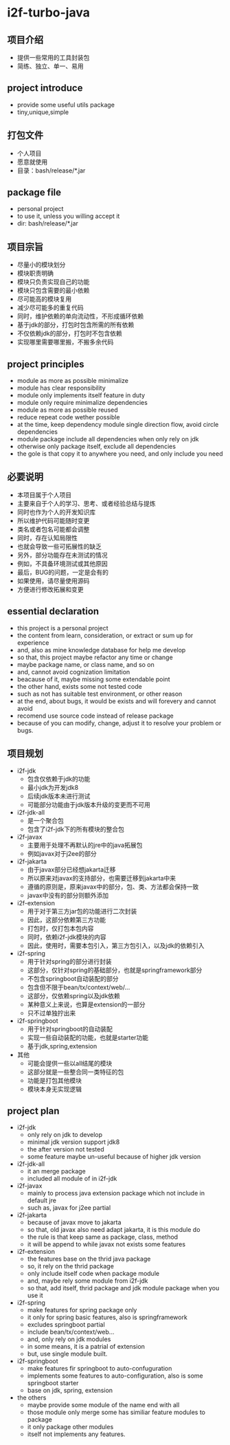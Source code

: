 # i2f-turbo-java

## 项目介绍

- 提供一些常用的工具封装包
- 简练、独立、单一、易用

## project introduce

- provide some useful utils package
- tiny,unique,simple

## 打包文件

- 个人项目
- 愿意就使用
- 目录：bash/release/*.jar

## package file

- personal project
- to use it, unless you willing accept it
- dir: bash/release/*.jar

## 项目宗旨

- 尽量小的模块划分
- 模块职责明确
- 模块只负责实现自己的功能
- 模块只包含需要的最小依赖
- 尽可能高的模块复用
- 减少尽可能多的重复代码
- 同时，维护依赖的单向流动性，不形成循环依赖
- 基于jdk的部分，打包时包含所需的所有依赖
- 不仅依赖jdk的部分，打包时不包含依赖
- 实现哪里需要哪里搬，不搬多余代码

## project principles

- module as more as possible minimalize
- module has clear responsibility
- module only implements itself feature in duty
- module only require minimalize dependencies
- module as more as possible reused
- reduce repeat code wether possible
- at the time, keep dependency module single direction flow, avoid circle dependencies
- module package include all dependencies when only rely on jdk
- otherwise only package itself, exclude all dependencies
- the gole is that copy it to anywhere you need, and only include you need

## 必要说明

- 本项目属于个人项目
- 主要来自于个人的学习、思考、或者经验总结与提炼
- 同时也作为个人的开发知识库
- 所以维护代码可能随时变更
- 类名或者包名可能都会调整
- 同时，存在认知局限性
- 也就会导致一些可拓展性的缺乏
- 另外，部分功能存在未测试的情况
- 例如，不具备环境测试或其他原因
- 最后，BUG的问题，一定是会有的
- 如果使用，请尽量使用源码
- 方便进行修改拓展和变更

## essential declaration

- this project is a personal project
- the content from learn, consideration, or extract or sum up for experience
- and, also as mine knowledge database for help me develop
- so that, this project maybe refactor any time or change
- maybe package name, or class name, and so on
- and, cannot avoid cognization limitation
- beacause of it, maybe missing some extendable point
- the other hand, exists some not tested code
- such as not has suitable test environment, or other reason
- at the end, about bugs, it would be exists and will forevery and cannot avoid
- recomend use source code instead of release package
- because of you can modify, change, adjust it to resolve your problem or bugs.

## 项目规划

- i2f-jdk
    - 包含仅依赖于jdk的功能
    - 最小jdk为开发jdk8
    - 后续jdk版本未进行测试
    - 可能部分功能由于jdk版本升级的变更而不可用
- i2f-jdk-all
    - 是一个聚合包
    - 包含了i2f-jdk下的所有模块的整合包
- i2f-javax
  - 主要用于处理不再默认的jre中的java拓展包
  - 例如javax对于j2ee的部分
- i2f-jakarta
  - 由于javax部分已经想jakarta迁移
  - 所以原来对javax的支持部分，也需要迁移到jakarta中来
  - 遵循的原则是，原来javax中的部分，包、类、方法都会保持一致
  - javax中没有的部分则额外添加
- i2f-extension
    - 用于对于第三方jar包的功能进行二次封装
    - 因此，这部分依赖第三方功能
    - 打包时，仅打包本包内容
    - 同时，依赖i2f-jdk模块的内容
    - 因此，使用时，需要本包引入，第三方包引入，以及jdk的依赖引入
- i2f-spring
    - 用于针对spring的部分进行封装
    - 这部分，仅针对spring的基础部分，也就是springframework部分
    - 不包含springboot自动装配的部分
    - 包含但不限于bean/tx/context/web/...
    - 这部分，仅依赖spring以及jdk依赖
    - 某种意义上来说，也算是extension的一部分
    - 只不过单独拧出来
- i2f-springboot
    - 用于针对springboot的自动装配
    - 实现一些自动装配的功能，也就是starter功能
    - 基于jdk,spring,extension
- 其他
    - 可能会提供一些以all结尾的模块
    - 这部分就是一些整合同一类特征的包
    - 功能是打包其他模块
    - 模块本身无实现逻辑

## project plan

- i2f-jdk
    - only rely on jdk to develop
    - minimal jdk version support jdk8
    - the after version not tested
    - some feature maybe un-useful because of higher jdk version
- i2f-jdk-all
    - it an merge package
    - included all module of in i2f-jdk
- i2f-javax
  - mainly to process java extension package which not include in default jre
  - such as, javax for j2ee partial
- i2f-jakarta
  - because of javax move to jakarta
  - so that, old javax also need adapt jakarta, it is this module do
  - the rule is that keep same as package, class, method
  - it will be append to while javax not exists some features
- i2f-extension
    - the features base on the thrid java package
    - so, it rely on the thrid package
    - only include itself code when package module
    - and, maybe rely some module from i2f-jdk
    - so that, add itself, thrid package and jdk module package when you use it
- i2f-spring
    - make features for spring package only
    - it only for spring basic features, also is springframework
    - excludes springboot partial
    - include bean/tx/context/web...
    - and, only rely on jdk modules
    - in some means, it is a patrial of extension
    - but, use single module built.
- i2f-springboot
    - make features fir springboot to auto-confuguration
    - implements some features to auto-configuration, also is some springboot starter
    - base on jdk, spring, extension
- the others
    - maybe provide some module of the name end with all
    - those module only merge some has similiar feature modules to package
    - it only package other modules
    - itself not implements any features.
